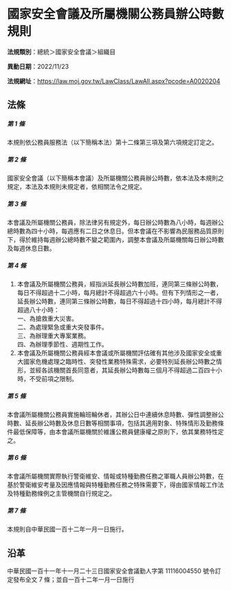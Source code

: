 # 國家安全會議及所屬機關公務員辦公時數規則


**法規類別**：總統＞國家安全會議＞組織目

**異動日期**：2022/11/23  

**法規網址**：https://law.moj.gov.tw/LawClass/LawAll.aspx?pcode=A0020204



## 法條
##### 第 1 條
本規則依公務員服務法（以下簡稱本法）第十二條第三項及第六項規定訂定之。

##### 第 2 條
國家安全會議（以下簡稱本會議）及所屬機關公務員辦公時數，依本法及本規則之規定，本法及本規則未規定者，依相關法令之規定。

##### 第 3 條
本會議及所屬機關公務員，除法律另有規定外，每日辦公時數為八小時，每週辦公總時數為四十小時，每週應有二日之休息日。但本會議在不影響為民服務品質原則下，得於維持每週辦公總時數不變之範圍內，調整本會議及所屬機關每日辦公時數及每週休息日數。

##### 第 4 條
1. 本會議及所屬機關公務員，經指派延長辦公時數加班，連同第三條辦公時數，每日不得超過十二小時，每月總計不得超過六十小時。但有下列情形之一者，延長辦公時數，連同第三條辦公時數，每日不得超過十四小時，每月總計不得超過八十小時：  
一、為搶救重大災害。  
二、為處理緊急或重大突發事件。  
三、為辦理重大專案業務。  
四、為辦理季節性、週期性工作。
1. 本會議及所屬機關公務員經本會議或所屬機關評估確有其他涉及國家安全或重大國家危機處理之臨時性、突發性業務特殊需求，必要特別延長辦公時數之情形，並經各該機關首長同意者，其延長辦公時數每三個月不得超過二百四十小時，不受前項之限制。

##### 第 5 條
本會議所屬機關公務員實施輪班輪休者，其辦公日中連續休息時數、彈性調整辦公時數、延長辦公時數及休息日數等相關事項，包括其適用對象、特殊情形及勤務條件最低保障等，由本會議所屬機關於維護公務員健康權之原則下，依其業務特性定之。

##### 第 6 條
本會議所屬機關實際執行警衛維安、情報或特種勤務任務之軍職人員辦公時數，在基於警衛維安考量及因應情報與特種勤務任務之特殊需要下，得由國家情報工作法及特種勤務條例之主管機關自行規定之。

##### 第 7 條
本規則自中華民國一百十二年一月一日施行。

## 沿革
中華民國一百十一年十一月二十三日國家安全會議勤人字第 11116004550  號令訂定發布全文 7  條；並自一百十二年一月一日施行
